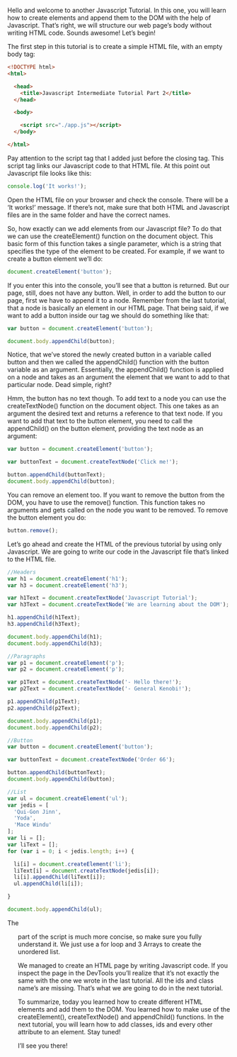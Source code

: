 Hello and welcome to another Javascript Tutorial. In this one, you will learn how to create elements and append them to the DOM with the help of Javascript. That’s right, we will structure our web page’s body without writing HTML code. Sounds awesome! Let’s begin! 

The first step in this tutorial is to create a simple HTML file, with an empty body tag: 

```html
<!DOCTYPE html>
<html>

  <head>
    <title>Javascript Intermediate Tutorial Part 2</title>
  </head>

  <body>

    <script src="./app.js"></script>
  </body>

</html>
```

Pay attention to the script tag that I added just before the closing <body> tag. This script tag links our Javascript code to that HTML file. At this point out Javascript file looks like this: 

```javascript
console.log('It works!');
```

Open the HTML file on your browser and check the console. There will be a ‘It works!’ message. If there’s not, make sure that both HTML and Javascript files are in the same folder and have the correct names. 

So, how exactly can we add elements from our Javascript file? To do that we can use the createElement() function on the document object. This basic form of this function takes a single parameter, which is a string that specifies the type of the element to be created. For example, if we want to create a button element we’ll do:

```javascript
document.createElement('button');
```

If you enter this into the console, you’ll see that a button is returned. But our page, still, does not have any button. Well, in order to add the button to our page, first we have to append it to a node. Remember from the last tutorial, that a node is basically an element in our HTML page. That being said, if we want to add a button inside our <body> tag we should do something like that: 

```javascript
var button = document.createElement('button');

document.body.appendChild(button);
```

Notice, that we’ve stored the newly created button in a variable called button and then we called the appendChild() function with the button variable as an argument. Essentially, the appendChild() function is applied on a node and takes as an argument the element that we want to add to that particular node. Dead simple, right? 

Hmm, the button has no text though. To add text to a node you can use the createTextNode() function on the document object. This one takes as an argument the desired text and returns a reference to that text node. If you want to add that text to the button element, you need to call the appendChild() on the button element, providing the text node as an argument: 

```javascript
var button = document.createElement('button');

var buttonText = document.createTextNode('Click me!');

button.appendChild(buttonText);
document.body.appendChild(button);
```

You can remove an element too. If you want to remove the button from the DOM, you have to use the remove() function. This function takes no arguments and gets called on the node you want to be removed. To remove the button element you do:

```javascript
button.remove();
```

Let’s go ahead and create the HTML of the previous tutorial by using only Javascript. We are going to write our code in the Javascript file that’s linked to the HTML file.

```javascript
//Headers
var h1 = document.createElement('h1');
var h3 = document.createElement('h3');

var h1Text = document.createTextNode('Javascript Tutorial');
var h3Text = document.createTextNode('We are learning about the DOM');

h1.appendChild(h1Text);
h3.appendChild(h3Text);

document.body.appendChild(h1);
document.body.appendChild(h3);

//Paragraphs
var p1 = document.createElement('p');
var p2 = document.createElement('p');

var p1Text = document.createTextNode('- Hello there!');
var p2Text = document.createTextNode('- General Kenobi!');

p1.appendChild(p1Text);
p2.appendChild(p2Text);

document.body.appendChild(p1);
document.body.appendChild(p2);

//Button
var button = document.createElement('button');

var buttonText = document.createTextNode('Order 66');

button.appendChild(buttonText);
document.body.appendChild(button);

//List
var ul = document.createElement('ul');
var jedis = [
  'Qui-Gon Jinn',
  'Yoda',
  'Mace Windu'
];
var li = [];
var liText = [];
for (var i = 0; i < jedis.length; i++) {

  li[i] = document.createElement('li');
  liText[i] = document.createTextNode(jedis[i]);
  li[i].appendChild(liText[i]);
  ul.appendChild(li[i]);

}

document.body.appendChild(ul);
```

The <ul> part of the script is much more concise, so make sure you fully understand it. We just use a for loop and 3 Arrays to create the unordered list. 

We managed to create an HTML page by writing Javascript code. If you inspect the page in the DevTools you’ll realize that it’s not exactly the same with the one we wrote in the last tutorial. All the ids and class name’s are missing. That’s what we are going to do in the next tutorial. 

To summarize, today you learned how to create different HTML elements and add them to the DOM. You learned how to make use of the createElement(), createTextNode() and appendChild() functions. In the next tutorial, you will learn how to add classes, ids and every other attribute to an element. Stay tuned! 

I’ll see you there!